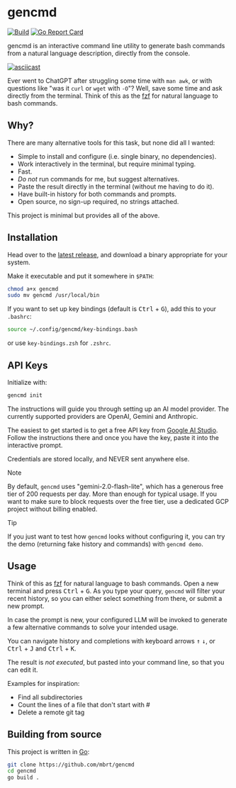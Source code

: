# gencmd

[![Build](https://github.com/mbrt/gencmd/actions/workflows/build.yml/badge.svg)](https://github.com/mbrt/gencmd/actions/workflows/build.yml)
[![Go Report Card](https://goreportcard.com/badge/github.com/mbrt/gencmd)](https://goreportcard.com/report/github.com/mbrt/gencmd)

gencmd is an interactive command line utility to generate bash commands from a
natural language description, directly from the console.

[![asciicast](https://asciinema.org/a/QoGh9TXk3GMcyP4FmWyh2iUqH.svg)](https://asciinema.org/a/QoGh9TXk3GMcyP4FmWyh2iUqH)

Ever went to ChatGPT after struggling some time with `man awk`, or with
questions like "was it `curl` or `wget` with `-O`"? Well, save some time and ask
directly from the terminal. Think of this as the
[fzf](https://github.com/junegunn/fzf) for natural language to bash commands.

## Why?

There are many alternative tools for this task, but none did all I wanted:

* Simple to install and configure (i.e. single binary, no dependencies).
* Work interactively in the terminal, but require minimal typing.
* Fast.
* *Do not* run commands for me, but suggest alternatives.
* Paste the result directly in the terminal (without me having to do it).
* Have built-in history for both commands and prompts.
* Open source, no sign-up required, no strings attached.

This project is minimal but provides all of the above.

## Installation

Head over to the
[latest release](https://github.com/mbrt/gencmd/releases/latest), and download a
binary appropriate for your system.

Make it executable and put it somewhere in `$PATH`:

```sh
chmod a+x gencmd
sudo mv gencmd /usr/local/bin
```

If you want to set up key bindings (default is <kbd>Ctrl</kbd> + <kbd>G</kbd>),
add this to your `.bashrc`:

```sh
source ~/.config/gencmd/key-bindings.bash
```

or use `key-bindings.zsh` for `.zshrc`.

## API Keys

Initialize with:

```sh
gencmd init
```

The instructions will guide you through setting up an AI model provider. The
currently supported providers are OpenAI, Gemini and Anthropic.

The easiest to get started is to get a free API key from [Google AI
Studio](https://aistudio.google.com/apikey). Follow the instructions there and
once you have the key, paste it into the interactive prompt.

Credentials are stored locally, and NEVER sent anywhere else.

> [!NOTE]
> By default, `gencmd` uses "gemini-2.0-flash-lite", which has a generous free
> tier of 200 requests per day. More than enough for typical usage. If you want
> to make sure to block requests over the free tier, use a dedicated GCP project
> without billing enabled.

> [!TIP]
> If you just want to test how `gencmd` looks without configuring it, you can
> try the demo (returning fake history and commands) with `gencmd demo`.

## Usage

Think of this as [fzf](https://github.com/junegunn/fzf) for natural language to
bash commands. Open a new terminal and press <kbd>Ctrl</kbd> + <kbd>G</kbd>.
As you type your query, `gencmd` will filter your recent history, so you can
either select something from there, or submit a new prompt.

In case the prompt is new, your configured LLM will be invoked to generate a few
alternative commands to solve your intended usage.

You can navigate history and completions with keyboard arrows <kbd>↑</kbd>
<kbd>↓</kbd>, or <kbd>Ctrl</kbd> + <kbd>J</kbd> and <kbd>Ctrl</kbd> +
<kbd>K</kbd>.

The result is *not executed*, but pasted into your command line, so that you
can edit it.

Examples for inspiration:

* Find all subdirectories
* Count the lines of a file that don't start with #
* Delete a remote git tag

## Building from source

This project is written in [Go](https://go.dev):

```sh
git clone https://github.com/mbrt/gencmd
cd gencmd
go build .
```
